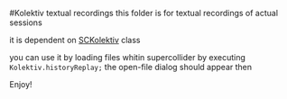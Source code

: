 #Kolektiv textual recordings
this folder is for textual recordings of actual sessions

it is dependent on [SCKolektiv](https://github.com/k-o-l-e-k-t-i-v/SCKolektiv) class 

you can use it by loading files whitin supercollider by executing ```Kolektiv.historyReplay;``` the open-file dialog should appear then

Enjoy!
